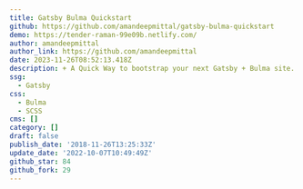 ```yaml
---
title: Gatsby Bulma Quickstart
github: https://github.com/amandeepmittal/gatsby-bulma-quickstart
demo: https://tender-raman-99e09b.netlify.com/
author: amandeepmittal
author_link: https://github.com/amandeepmittal
date: 2023-11-26T08:52:13.418Z
description: + A Quick Way to bootstrap your next Gatsby + Bulma site.
ssg:
  - Gatsby
css:
  - Bulma
  - SCSS
cms: []
category: []
draft: false
publish_date: '2018-11-26T13:25:33Z'
update_date: '2022-10-07T10:49:49Z'
github_star: 84
github_fork: 29
---
```

